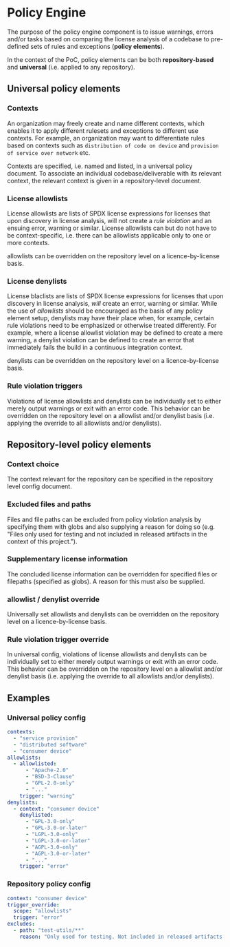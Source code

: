 # Policy Engine

The purpose of the policy engine component is to issue warnings, errors and/or tasks based on comparing the license analysis of a codebase to pre-defined sets of rules and exceptions (**policy elements**).

In the context of the PoC, policy elements can be both **repository-based** and **universal** (i.e. applied to any repository).

## Universal policy elements

### Contexts

An organization may freely create and name different contexts, which enables it to apply different rulesets and exceptions to different use contexts. For example, an organization may want to differentiate rules based on contexts such as `distribution of code on device` and `provision of service over network` etc.

Contexts are specified, i.e. named and listed, in a universal policy document. To associate an individual codebase/deliverable with its relevant context, the relevant context is given in a repository-level document.

### License allowlists

License allowlists are lists of SPDX license expressions for licenses that upon discovery in license analysis, will not create a _rule violation_ and an ensuing error, warning or similar. License allowlists can but do not have to be context-specific, i.e. there can be allowlists applicable only to one or more contexts.

allowlists can be overridden on the repository level on a licence-by-license basis.

### License denylists

License blaclists are lists of SPDX license expressions for licenses that upon discovery in license analysis, _will_ create an error, warning or similar. While the use of _allowlists_ should be encouraged as the basis of any policy element setup, denylists may have their place when, for example, certain rule violations need to be emphasized or otherwise treated differently. For example, where a license allowlist violation may be defined to create a mere warning, a denylist violation can be defined to create an error that immediately fails the build in a continuous integration context.

denylists can be overridden on the repository level on a licence-by-license basis.

### Rule violation triggers

Violations of license allowlists and denylists can be individually set to either merely output warnings or exit with an error code. This behavior can be overridden on the repository level on a allowlist and/or denylist basis (i.e. applying the override to all allowlists and/or denylists).

## Repository-level policy elements

### Context choice

The context relevant for the repository can be specified in the repository level config document.

### Excluded files and paths

Files and file paths can be excluded from policy violation analysis by specifying them with globs and also supplying a reason for doing so (e.g. "Files only used for testing and not included in released artifacts in the context of this project.").

### Supplementary license information

The concluded license information can be overridden for specified files or filepaths (specified as globs). A reason for this must also be supplied.

### allowlist / denylist override

Universally set allowlists and denylists can be overridden on the repository level on a licence-by-license basis.

### Rule violation trigger override

In universal config, violations of license allowlists and denylists can be individually set to either merely output warnings or exit with an error code. This behavior can be overridden on the repository level on a allowlist and/or denylist basis (i.e. applying the override to all allowlists and/or denylists).

## Examples

### Universal policy config

```yaml
contexts:
  - "service provision"
  - "distributed software"
  - "consumer device"
allowlists:
  - allowlisted:
      - "Apache-2.0"
      - "BSD-3-Clause"
      - "GPL-2.0-only"
      - "..."
    trigger: "warning"
denylists:
  - context: "consumer device"
    denylisted:
      - "GPL-3.0-only"
      - "GPL-3.0-or-later"
      - "LGPL-3.0-only"
      - "LGPL-3.0-or-later"
      - "AGPL-3.0-only"
      - "AGPL-3.0-or-later"
      - "..."
    trigger: "error"
```

### Repository policy config

```yaml
context: "consumer device"
trigger_override:
  scope: "allowlists"
  trigger: "error"
excludes:
  - path: "test-utils/**"
    reason: "Only used for testing. Not included in released artifacts in the context of this project."
```
